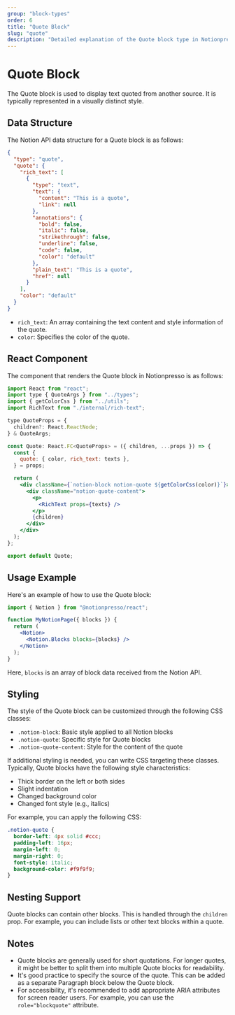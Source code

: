 ```yaml
---
group: "block-types"
order: 6
title: "Quote Block"
slug: "quote"
description: "Detailed explanation of the Quote block type in Notionpresso."
---
```


# Quote Block

The Quote block is used to display text quoted from another source. It is typically represented in a visually distinct style.

## Data Structure

The Notion API data structure for a Quote block is as follows:

```json
{
  "type": "quote",
  "quote": {
    "rich_text": [
      {
        "type": "text",
        "text": {
          "content": "This is a quote",
          "link": null
        },
        "annotations": {
          "bold": false,
          "italic": false,
          "strikethrough": false,
          "underline": false,
          "code": false,
          "color": "default"
        },
        "plain_text": "This is a quote",
        "href": null
      }
    ],
    "color": "default"
  }
}
```

- `rich_text`: An array containing the text content and style information of the quote.
- `color`: Specifies the color of the quote.

## React Component

The component that renders the Quote block in Notionpresso is as follows:

```jsx
import React from "react";
import type { QuoteArgs } from "../types";
import { getColorCss } from "../utils";
import RichText from "./internal/rich-text";

type QuoteProps = {
  children?: React.ReactNode;
} & QuoteArgs;

const Quote: React.FC<QuoteProps> = ({ children, ...props }) => {
  const {
    quote: { color, rich_text: texts },
  } = props;

  return (
    <div className={`notion-block notion-quote ${getColorCss(color)}`}>
      <div className="notion-quote-content">
        <p>
          <RichText props={texts} />
        </p>
        {children}
      </div>
    </div>
  );
};

export default Quote;
```

## Usage Example

Here's an example of how to use the Quote block:

```jsx
import { Notion } from "@notionpresso/react";

function MyNotionPage({ blocks }) {
  return (
    <Notion>
      <Notion.Blocks blocks={blocks} />
    </Notion>
  );
}
```

Here, `blocks` is an array of block data received from the Notion API.

## Styling

The style of the Quote block can be customized through the following CSS classes:

- `.notion-block`: Basic style applied to all Notion blocks
- `.notion-quote`: Specific style for Quote blocks
- `.notion-quote-content`: Style for the content of the quote

If additional styling is needed, you can write CSS targeting these classes. Typically, Quote blocks have the following style characteristics:

- Thick border on the left or both sides
- Slight indentation
- Changed background color
- Changed font style (e.g., italics)

For example, you can apply the following CSS:

```css
.notion-quote {
  border-left: 4px solid #ccc;
  padding-left: 16px;
  margin-left: 0;
  margin-right: 0;
  font-style: italic;
  background-color: #f9f9f9;
}
```

## Nesting Support

Quote blocks can contain other blocks. This is handled through the `children` prop. For example, you can include lists or other text blocks within a quote.

## Notes

- Quote blocks are generally used for short quotations. For longer quotes, it might be better to split them into multiple Quote blocks for readability.
- It's good practice to specify the source of the quote. This can be added as a separate Paragraph block below the Quote block.
- For accessibility, it's recommended to add appropriate ARIA attributes for screen reader users. For example, you can use the `role="blockquote"` attribute.
